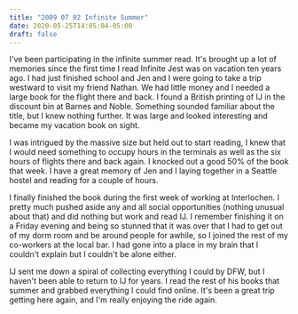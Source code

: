 ```yaml
---
title: "2009 07 02 Infinite Summer"
date: 2020-05-25T14:05:04-05:00
draft: false
---
```



I've been participating in the infinite summer read. It's brought up a lot of memories since the first time I read Infinite Jest was on vacation ten years ago. I had just finished school and Jen and I were going to take a trip westward to visit my friend Nathan. We had little money and I needed a large book for the flight there and back.  I found a British printing of IJ in the discount bin at Barnes and Noble. Something sounded familiar about the title, but I knew nothing further. It was large and looked interesting and became my vacation book on sight.

I was intrigued by the massive size but held out to start reading, I knew that I would need something to occupy hours in the terminals as well as the six hours of flights there and back again.  I knocked out a good 50% of the book that week. I have a great memory of Jen and I laying together in a Seattle hostel and reading for a couple of hours. 

I finally finished the book during the first week of working at Interlochen. I pretty much pushed aside any and all social opportunities (nothing unusual about that) and did nothing but work and read IJ. I remember finishing it on a Friday evening and being so stunned that it was over that I had to get out of my dorm room and be around people for awhile, so I joined the rest of my co-workers at the local bar. I had gone into a place in my brain that I couldn't explain but I couldn't be alone either. 

IJ sent me down a spiral of collecting everything I could by DFW, but I haven't been able to return to IJ for years. I read the rest of his books that summer and grabbed everything I could find online. It's been a great trip getting here again, and I'm really enjoying the ride again. 
